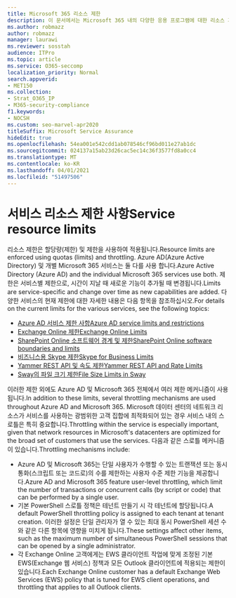 ```yaml
---
title: Microsoft 365 리소스 제한
description: 이 문서에서는 Microsoft 365 내의 다양한 응용 프로그램에 대한 리소스 제한에 대한 정보를 찾을 수 있습니다.
ms.author: robmazz
author: robmazz
manager: laurawi
ms.reviewer: sosstah
audience: ITPro
ms.topic: article
ms.service: O365-seccomp
localization_priority: Normal
search.appverid:
- MET150
ms.collection:
- Strat_O365_IP
- M365-security-compliance
f1.keywords:
- NOCSH
ms.custom: seo-marvel-apr2020
titleSuffix: Microsoft Service Assurance
hideEdit: true
ms.openlocfilehash: 54ea001e542cdd1ab078546cf96bd011e27ab1dc
ms.sourcegitcommit: 024137a15ab23d26cac5ec14c36f3577fd8a0cc4
ms.translationtype: MT
ms.contentlocale: ko-KR
ms.lasthandoff: 04/01/2021
ms.locfileid: "51497506"
---
```

# <a name="service-resource-limits"></a><span data-ttu-id="47390-103">서비스 리소스 제한 사항</span><span class="sxs-lookup"><span data-stu-id="47390-103">Service resource limits</span></span>

<span data-ttu-id="47390-104">리소스 제한은 할당량(제한) 및 제한을 사용하여 적용됩니다.</span><span class="sxs-lookup"><span data-stu-id="47390-104">Resource limits are enforced using quotas (limits) and throttling.</span></span> <span data-ttu-id="47390-105">Azure AD(Azure Active Directory) 및 개별 Microsoft 365 서비스는 둘 다를 사용 합니다.</span><span class="sxs-lookup"><span data-stu-id="47390-105">Azure Active Directory (Azure AD) and the individual Microsoft 365 services use both.</span></span> <span data-ttu-id="47390-106">제한은 서비스별 제한으로, 시간이 지날 때 새로운 기능이 추가될 때 변경됩니다.</span><span class="sxs-lookup"><span data-stu-id="47390-106">Limits are service-specific and change over time as new capabilities are added.</span></span> <span data-ttu-id="47390-107">다양한 서비스의 현재 제한에 대한 자세한 내용은 다음 항목을 참조하십시오.</span><span class="sxs-lookup"><span data-stu-id="47390-107">For details on the current limits for the various services, see the following topics:</span></span>

- [<span data-ttu-id="47390-108">Azure AD 서비스 제한 사항</span><span class="sxs-lookup"><span data-stu-id="47390-108">Azure AD service limits and restrictions</span></span>](/azure/azure-resource-manager/management/azure-subscription-service-limits)
- [<span data-ttu-id="47390-109">Exchange Online 제한</span><span class="sxs-lookup"><span data-stu-id="47390-109">Exchange Online Limits</span></span>](/office365/servicedescriptions/exchange-online-service-description/exchange-online-limits)
- [<span data-ttu-id="47390-110">SharePoint Online 소프트웨어 경계 및 제한</span><span class="sxs-lookup"><span data-stu-id="47390-110">SharePoint Online software boundaries and limits</span></span>](https://support.office.com/article/SharePoint-Online-software-boundaries-and-limits-8F34FF47-B749-408B-ABC0-B605E1F6D498)
- [<span data-ttu-id="47390-111">비즈니스용 Skype 제한</span><span class="sxs-lookup"><span data-stu-id="47390-111">Skype for Business Limits</span></span>](https://technet.microsoft.com/library/skype-for-business-online-limits.aspx)
- [<span data-ttu-id="47390-112">Yammer REST API 및 속도 제한</span><span class="sxs-lookup"><span data-stu-id="47390-112">Yammer REST API and Rate Limits</span></span>](https://developer.yammer.com/docs/rest-api-rate-limits)
- [<span data-ttu-id="47390-113">Sway의 파일 크기 제한</span><span class="sxs-lookup"><span data-stu-id="47390-113">File Size Limits in Sway</span></span>](https://support.office.com/article/File-size-limits-in-Sway-4db21bc6-b42b-499f-9272-66e089db109f)

<span data-ttu-id="47390-114">이러한 제한 외에도 Azure AD 및 Microsoft 365 전체에서 여러 제한 메커니즘이 사용됩니다.</span><span class="sxs-lookup"><span data-stu-id="47390-114">In addition to these limits, several throttling mechanisms are used throughout Azure AD and Microsoft 365.</span></span> <span data-ttu-id="47390-115">Microsoft 데이터 센터의 네트워크 리소스가 서비스를 사용하는 광범위한 고객 집합에 최적화되어 있는 경우 서비스 내의 스로틀은 특히 중요합니다.</span><span class="sxs-lookup"><span data-stu-id="47390-115">Throttling within the service is especially important, given that network resources in Microsoft's datacenters are optimized for the broad set of customers that use the services.</span></span> <span data-ttu-id="47390-116">다음과 같은 스로틀 메커니즘이 있습니다.</span><span class="sxs-lookup"><span data-stu-id="47390-116">Throttling mechanisms include:</span></span>

- <span data-ttu-id="47390-117">Azure AD 및 Microsoft 365는 단일 사용자가 수행할 수 있는 트랜잭션 또는 동시 통화(스크립트 또는 코드로)의 수를 제한하는 사용자 수준 제한 기능을 제공합니다.</span><span class="sxs-lookup"><span data-stu-id="47390-117">Azure AD and Microsoft 365 feature user-level throttling, which limit the number of transactions or concurrent calls (by script or code) that can be performed by a single user.</span></span>
- <span data-ttu-id="47390-118">기본 PowerShell 스로틀 정책은 테넌트 만들기 시 각 테넌트에 할당됩니다.</span><span class="sxs-lookup"><span data-stu-id="47390-118">A default PowerShell throttling policy is assigned to each tenant at tenant creation.</span></span> <span data-ttu-id="47390-119">이러한 설정은 단일 관리자가 열 수 있는 최대 동시 PowerShell 세션 수와 같은 다른 항목에 영향을 미치게 됩니다.</span><span class="sxs-lookup"><span data-stu-id="47390-119">These settings affect other items, such as the maximum number of simultaneous PowerShell sessions that can be opened by a single administrator.</span></span>
- <span data-ttu-id="47390-120">각 Exchange Online 고객에게는 EWS 클라이언트 작업에 맞게 조정된 기본 EWS(Exchange 웹 서비스) 정책과 모든 Outlook 클라이언트에 적용되는 제한이 있습니다.</span><span class="sxs-lookup"><span data-stu-id="47390-120">Each Exchange Online customer has a default Exchange Web Services (EWS) policy that is tuned for EWS client operations, and throttling that applies to all Outlook clients.</span></span>
